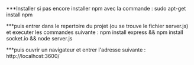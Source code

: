 
***Installer si pas encore installer npm avec la commande :
sudo apt-get install npm

***puis entrer dans le repertoire du projet (ou se trouve le fichier server.js) et executer les commandes suivante :
npm install express
&& npm install socket.io
&& node server.js

***puis ouvrir un navigateur et entrer l'adresse suivante : 
http://localhost:3600/

